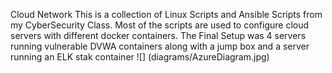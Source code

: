 Cloud Network
This is a collection of Linux Scripts and Ansible Scripts from my CyberSecurity Class.
Most of the scripts are used to configure cloud servers with different docker containers.
The Final Setup was 4 servers running vulnerable DVWA containers along with a jump box and a server running an ELK stak container
![] (diagrams/AzureDiagram.jpg)
